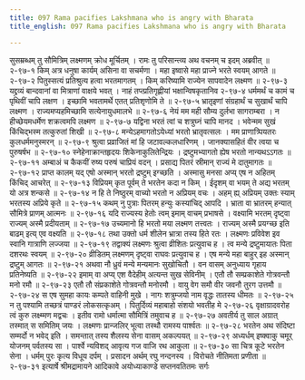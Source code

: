 ```yaml
---
title: 097 Rama pacifies Lakshmana who is angry with Bharata
title_english: 097 Rama pacifies Lakshmana who is angry with Bharata

---
```

<div class="audioEmbed"  caption="श्रीराम-हरिसीताराममूर्ति-घनपाठिभ्यां वचनम्" src="https://archive.org/download/Ramayana-recitation-Sriram-harisItArAmamUrti-Ghanapaati-v2/Kanda_2/Kanda_2_AYK-097-Lakshmana_Pari_Santvanam.mp3"></div>
सुसम्रब्धम् तु सौमित्रिम् लक्ष्मणम् क्रोध मूर्चितम् ।  
रामः तु परिसान्त्व्य अथ वचनम् च इदम् अब्रवीत् ॥ २-९७-१  
किम् अत्र धनुषा कार्यम् असिना वा सचर्मणा ।  
महा इष्वासे महा प्राज्ने भरते स्वयम् आगते ॥ २-९७-२  
पितुस्सत्यं प्रतिश्रुत्य हत्वा भरतमागतम् ।  
किम् करिष्यामि राज्येन सापवादेन लक्ष्मण ॥ २-९७-३  
यद्द्रव्यं बान्दवानां वा मित्राणां वाक्षये भवत् ।  
नाहं तप्त्प्रतिगृह्णीयां भक्षान्विषकृतानिव २-९७-४  
धर्ममर्थं च कामं च पृथिवीं चापि लक्षण ।  
इच्छामि भवतामर्थे एतत् प्रतिशृणोमि ते ॥ २-९७-५  
भ्रातृइणां संग्रहार्थं च सुखार्थं चापि लक्ष्मण ।  
राज्यमप्यहमिच्छामि सत्येनायुधमालभे ॥ २-९७-६  
नेयं मम मही सौम्य दुर्लभा सागराम्बरा ।  
न हीच्छेयमधर्मेण शक्रत्वमपि लक्ष्मण ॥ २-९७-७  
यद्विना भरतं त्वां च शत्रुघ्नं चापि मानद ।  
भवेन्मम सुखं किंचिद्भस्म तत्कुरुतां शिखी ॥ २-९७-८  
मन्येऽहमागतोऽयेध्यां भरतो भ्रातृवत्सलः ।  
मम प्राणात्र्पियतरः कुलधर्ममनुस्मरन् ॥ २-९७-९  
श्रुत्वा प्रव्राजितं मां हि जटावल्कलधारिणम् ।  
जानक्यासहितं वीर त्वया च पुरुषर्षभ ॥ २-९७-१०  
स्नेहेनाक्रान्तहृदयः शिकेनाकुलितेन्द्रियः ।  
द्रष्टुमभ्यागतो ह्येष भरतो नान्यथऽऽगतः ॥ २-९७-११  
अम्बाअं च कैकयीं रुष्य परुषं चाप्रियं वदन् ।  
प्रसाद्य पितरं स्रीमान् राज्यं मे दातुमागतः ॥ २-९७-१२  
प्राप्त कालम् यद् एषो अस्मान् भरतो द्रष्टुम् इग्च्छति ।  
अस्मासु मनसा अप्य् एष न अहितम् किंचिद् आचरेत् ॥ २-९७-१३  
विप्रियम् कृत पूर्वम् ते भरतेन कदा न किम् ।  
ईदृशम् वा भयम् ते अद्य भरतम् यो अत्र शन्कसे ॥ २-९७-१४  
न हि ते निष्ठुरम् वाच्यो भरतो न अप्रियम् वचः ।  
अहम् ह्य् अप्रियम् उक्तः स्याम् भरतस्य अप्रिये कृते ॥ २-९७-१५  
कथम् नु पुत्राः पितरम् हन्युः कस्यांचिद् आपदि ।  
भ्राता वा भ्रातरम् हन्यात् सौमित्रे प्राणम् आत्मनः ॥ २-९७-१६  
यदि राज्यस्य हेतोः त्वम् इमाम् वाचम् प्रभाषसे ।  
वक्ष्यामि भरतम् दृष्ट्वा राज्यम् अस्मै प्रदीयताम् ॥ २-९७-१७  
उच्यमानो हि भरतो मया लक्ष्मण तत्त्वतः ।  
राज्यम् अस्मै प्रयग्च्छ इति बाढम् इत्य् एव वक्ष्यति ॥ २-९७-१८  
तथा उक्तो धर्म शीलेन भ्रात्रा तस्य हिते रतः ।  
लक्ष्मणः प्रविवेश इव स्वानि गात्राणि लज्जया ॥ २-९७-१९  
तद्वाक्यं लक्ष्मणः श्रुत्वा व्रीशितः प्रत्युवाच ह ।  
त्व मन्ये द्रष्टुमायातः पिता दशरथः स्वयम् ॥ २-९७-२०  
व्रीडितम् लक्ष्मणम् दृष्ट्वा राघवः प्रत्युवाच ह ।  
एष मन्ये महा बाहुर् इह अस्मान् द्रष्टुम् आगतः ॥ २-९७-२१  
अथवा नौ ध्रुवं मन्ये मन्यमानः सुखोचितौ ।  
वन वासम् अनुध्याय गृहाय प्रतिनेष्यति ॥ २-९७-२२  
इमाम् वा अप्य् एश वैदेहीम् अत्यन्त सुख सेविनीम् ।  
एतौ तौ सम्प्रकाशेते गोत्रवन्तौ मनो रमौ ॥ २-९७-२३  
एतौ तौ संप्रकाशेते गोत्रवन्तौ मनोरमौ ।  
वायु वेग समौ वीर जवनौ तुरग उत्तमौ ॥ २-९७-२४  
स एष सुमहा कायः कम्पते वाहिनी मुखे ।  
नागः शत्रुम्जयो नाम वृद्धः तातस्य धीमतः ॥ २-९७-२५  
न तु पश्यामि तच्छत्रं पाण्डरं लोकसत्कृअम् ।  
पितुर्दिव्यं महाबाहो संशयो भवतीह मे २-९७-२६  
वृक्षाग्रादवरोह त्वं कुरु लक्ष्म्मण मद्वचः ।  
इतीव रामो धर्मात्मा सौमित्रिं तमुवाच ह ॥ २-९७-२७  
अवतीर्य तु साल अग्रात् तस्मात् स समितिम् जयः ।  
लक्ष्मणः प्रान्जलिर् भूत्वा तस्थौ रामस्य पार्श्वतः ॥ २-९७-२८  
भरतेन अथ संदिष्टा सम्मर्दो न भवेद् इति ।  
समन्तात् तस्य शैलस्य सेना वासम् अकल्पयत् ॥ २-९७-२९  
अध्यर्धम् इष्क्वाकु चमूर् योजनम् पर्वतस्य सा ।  
पार्श्वे न्यविशद् आवृत्य गज वाजि रथ आकुला ॥ २-९७-३०  
सा चित्र कूटे भरतेन सेना ।  
धर्मम् पुरः कृत्य विधूय दर्पम् ।  
प्रसादन अर्थम् रघु नन्दनस्य ।  
विरोचते नीतिमता प्रणीता ॥ २-९७-३१  
इत्यार्षे श्रीमद्रामायने आदिकावे अयोध्याकाण्डे सप्तनवतितमः सर्गः